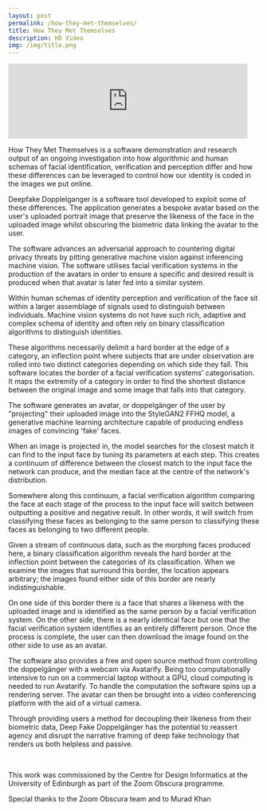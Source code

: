 ```yaml
---
layout: post
permalink: /how-they-met-themselves/
title: How They Met Themselves
description: HD Video
img: /img/title.png
---
```


<iframe src="https://player.vimeo.com/video/534972032" width="480" frameborder="0" allow="autoplay; fullscreen; picture-in-picture" allowfullscreen></iframe>

<br>

How They Met Themselves is a software demonstration and research output of an ongoing investigation into how algorithmic and human schemas of facial identification, verification and perception differ and how these differences can be leveraged to control how our identity is coded in the images we put online.

Deepfake Dopplelganger is a software tool developed to exploit some of these differences. The application generates a bespoke avatar based on the user's uploaded portrait image that preserve the likeness of the face in the uploaded image whilst obscuring the biometric data linking the avatar to the user.

The software advances an adversarial approach to countering digital privacy threats by pitting generative machine vision against inferencing machine vision. The software utilises facial verification systems in the production of the avatars in order to ensure a specific and desired result is produced when that avatar is later fed into a similar system.

Within human schemas of identity perception and verification of the face sit within a larger assemblage of signals used to distinguish between individuals. Machine vision systems do not have such rich, adaptive and complex schema of identity and often rely on binary classification algorithms to distinguish identities.

These algorithms necessarily delimit a hard border at the edge of a category, an inflection point where subjects that are under observation are rolled into two distinct categories depending on which side they fall. This software locates the border of a facial verification systems' categorisation. It maps the extremity of a category in order to find the shortest distance between the original image and some image that falls into that category.

The software generates an avatar, or doppelgänger of the user by "projecting" their uploaded image into the StyleGAN2 FFHQ model, a generative machine learning architecture capable of producing endless images of convincing 'fake' faces.

When an image is projected in, the model searches for the closest match it can find to the input face by tuning its parameters at each step. This creates a continuum of difference between the closest match to the input face the network can produce, and the median face at the centre of the network's distribution.

Somewhere along this continuum, a facial verification algorithm comparing the face at each stage of the process to the input face will switch between outputting a positive and negative result. In other words, it will switch from classifying these faces as belonging to the same person to classifying these faces as belonging to two different people.

Given a stream of continuous data, such as the morphing faces produced here, a binary classification algorithm reveals the hard border at the inflection point between the categories of its classification. When we examine the images that surround this border, the location appears arbitrary; the images found either side of this border are nearly indistinguishable.

On one side of this border there is a face that shares a likeness with the uploaded image and is identified as the same person by a facial verification system. On the other side, there is a nearly identical face but one that the facial verification system identifies as an entirely different person. Once the process is complete, the user can then download the image found on the other side to use as an avatar.

The software also provides a free and open source method from controlling the doppelgänger with a webcam via Avatarify. Being too computationally intensive to run on a commercial laptop without a GPU, cloud computing is needed to run Avatarify. To handle the computation the software spins up a rendering server. The avatar can then be brought into a video conferencing platform with the aid of a virtual camera.

Through providing users a method for decoupling their likeness from their biometric data, Deep Fake Doppelgänger has the potential to reassert agency and disrupt the narrative framing of deep fake technology that renders us both helpless and passive.

<br>

This work was commissioned by the Centre for Design Informatics at the University of Edinburgh as part of the Zoom Obscura programme.

Special thanks to the Zoom Obscura team and to Murad Khan
